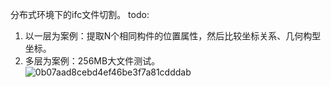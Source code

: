 分布式环境下的ifc文件切割。
todo:
  1. 以一层为案例：提取N个相同构件的位置属性，然后比较坐标关系、几何构型坐标。
  2. 多层为案例：256MB大文件测试。
  ![0b07aad8cebd4ef46be3f7a81cdddab](https://github.com/deliciousteas/IFC_info_extraction/assets/107855849/22ab9184-a3b9-4205-8e67-efa53158e437)

